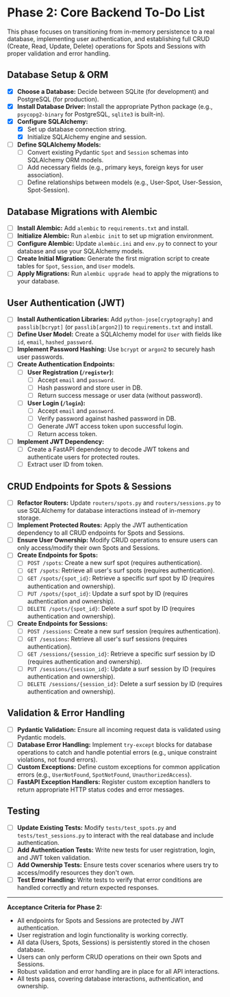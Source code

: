 # Phase 2: Core Backend To-Do List

This phase focuses on transitioning from in-memory persistence to a real database, implementing user authentication, and establishing full CRUD (Create, Read, Update, Delete) operations for Spots and Sessions with proper validation and error handling.

## Database Setup & ORM
- [x] **Choose a Database:** Decide between SQLite (for development) and PostgreSQL (for production).
- [x] **Install Database Driver:** Install the appropriate Python package (e.g., `psycopg2-binary` for PostgreSQL, `sqlite3` is built-in).
- [x] **Configure SQLAlchemy:**
    - [x] Set up database connection string.
    - [x] Initialize SQLAlchemy engine and session.
- [ ] **Define SQLAlchemy Models:**
    - [ ] Convert existing Pydantic `Spot` and `Session` schemas into SQLAlchemy ORM models.
    - [ ] Add necessary fields (e.g., primary keys, foreign keys for user association).
    - [ ] Define relationships between models (e.g., User-Spot, User-Session, Spot-Session).

## Database Migrations with Alembic
- [ ] **Install Alembic:** Add `alembic` to `requirements.txt` and install.
- [ ] **Initialize Alembic:** Run `alembic init` to set up migration environment.
- [ ] **Configure Alembic:** Update `alembic.ini` and `env.py` to connect to your database and use your SQLAlchemy models.
- [ ] **Create Initial Migration:** Generate the first migration script to create tables for `Spot`, `Session`, and `User` models.
- [ ] **Apply Migrations:** Run `alembic upgrade head` to apply the migrations to your database.

## User Authentication (JWT)
- [ ] **Install Authentication Libraries:** Add `python-jose[cryptography]` and `passlib[bcrypt]` (or `passlib[argon2]`) to `requirements.txt` and install.
- [ ] **Define User Model:** Create a SQLAlchemy model for `User` with fields like `id`, `email`, `hashed_password`.
- [ ] **Implement Password Hashing:** Use `bcrypt` or `argon2` to securely hash user passwords.
- [ ] **Create Authentication Endpoints:**
    - [ ] **User Registration (`/register`):**
        - [ ] Accept `email` and `password`.
        - [ ] Hash password and store user in DB.
        - [ ] Return success message or user data (without password).
    - [ ] **User Login (`/login`):**
        - [ ] Accept `email` and `password`.
        - [ ] Verify password against hashed password in DB.
        - [ ] Generate JWT access token upon successful login.
        - [ ] Return access token.
- [ ] **Implement JWT Dependency:**
    - [ ] Create a FastAPI dependency to decode JWT tokens and authenticate users for protected routes.
    - [ ] Extract user ID from token.

## CRUD Endpoints for Spots & Sessions
- [ ] **Refactor Routers:** Update `routers/spots.py` and `routers/sessions.py` to use SQLAlchemy for database interactions instead of in-memory storage.
- [ ] **Implement Protected Routes:** Apply the JWT authentication dependency to all CRUD endpoints for Spots and Sessions.
- [ ] **Ensure User Ownership:** Modify CRUD operations to ensure users can only access/modify their own Spots and Sessions.
- [ ] **Create Endpoints for Spots:**
    - [ ] `POST /spots`: Create a new surf spot (requires authentication).
    - [ ] `GET /spots`: Retrieve all user's surf spots (requires authentication).
    - [ ] `GET /spots/{spot_id}`: Retrieve a specific surf spot by ID (requires authentication and ownership).
    - [ ] `PUT /spots/{spot_id}`: Update a surf spot by ID (requires authentication and ownership).
    - [ ] `DELETE /spots/{spot_id}`: Delete a surf spot by ID (requires authentication and ownership).
- [ ] **Create Endpoints for Sessions:**
    - [ ] `POST /sessions`: Create a new surf session (requires authentication).
    - [ ] `GET /sessions`: Retrieve all user's surf sessions (requires authentication).
    - [ ] `GET /sessions/{session_id}`: Retrieve a specific surf session by ID (requires authentication and ownership).
    - [ ] `PUT /sessions/{session_id}`: Update a surf session by ID (requires authentication and ownership).
    - [ ] `DELETE /sessions/{session_id}`: Delete a surf session by ID (requires authentication and ownership).

## Validation & Error Handling
- [ ] **Pydantic Validation:** Ensure all incoming request data is validated using Pydantic models.
- [ ] **Database Error Handling:** Implement `try-except` blocks for database operations to catch and handle potential errors (e.g., unique constraint violations, not found errors).
- [ ] **Custom Exceptions:** Define custom exceptions for common application errors (e.g., `UserNotFound`, `SpotNotFound`, `UnauthorizedAccess`).
- [ ] **FastAPI Exception Handlers:** Register custom exception handlers to return appropriate HTTP status codes and error messages.

## Testing
- [ ] **Update Existing Tests:** Modify `tests/test_spots.py` and `tests/test_sessions.py` to interact with the real database and include authentication.
- [ ] **Add Authentication Tests:** Write new tests for user registration, login, and JWT token validation.
- [ ] **Add Ownership Tests:** Ensure tests cover scenarios where users try to access/modify resources they don't own.
- [ ] **Test Error Handling:** Write tests to verify that error conditions are handled correctly and return expected responses.

---
**Acceptance Criteria for Phase 2:**
- All endpoints for Spots and Sessions are protected by JWT authentication.
- User registration and login functionality is working correctly.
- All data (Users, Spots, Sessions) is persistently stored in the chosen database.
- Users can only perform CRUD operations on their own Spots and Sessions.
- Robust validation and error handling are in place for all API interactions.
- All tests pass, covering database interactions, authentication, and ownership.

